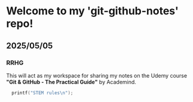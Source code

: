 # Welcome to my 'git-github-notes' repo!
## 2025/05/05
### RRHG

This will act as my workspace for sharing my notes on the Udemy course **"Git & GitHub - The Practical Guide"** by Academind. 

```C
  printf("STEM rules\n");
```